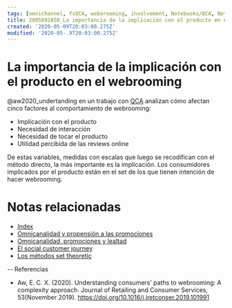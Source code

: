 ```yaml
---
tags: [omnichannel, fsQCA, weborooming, involvement, Notebooks/QCA, Notebooks/omnichannel]
title: 2005091858_La importancia de la implicación con el producto en el webrooming
created: '2020-05-09T20:03:00.275Z'
modified: '2020-05-.9T20:03:00.275Z'
---
```


# La importancia de la implicación con el producto en el webrooming

@aw2020_undertanding en un trabajo con [QCA](2005091837_aplicaciones_marketingQCA.md) analizan cómo afectan cinco factores al comportamiento de webrooming:

- Implicación con el producto
- Necesidad de interacción
- Necesidad de tocar el producto
- Utilidad percibida de las reviews online

De estas variables, medidas con escalas que luego se recodifican con el método directo, la más importante es la implicación. Los consumidores implicados por el producto están en el set de los que tienen intención de hacer webrooming.

# Notas relacionadas

- [Index](_2003101705_index.md)
- [Omnicanalidad y propensión a las promociones](2003251146_omnicanalidadypropension_promocion.md)
- [Omnicanalidad, promociones y lealtad](2003251201_omnicanalidadylealtad.md)
- [El social customer journey](2005021657_customerjourney_social.md)
- [Los métodos set theoretic](2003212003_set_theoretic_methods.md)

--
Referencias

- Aw, E. C. X. (2020). Understanding consumers’ paths to webrooming: A complexity approach. Journal of Retailing and Consumer Services, 53(November 2019). https://doi.org/10.1016/j.jretconser.2019.101991